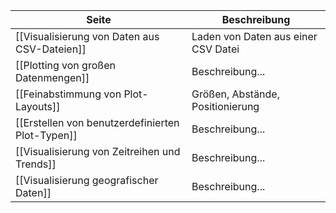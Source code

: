 | Seite | Beschreibung |
| ----------- | ----------- |
| [[Visualisierung von Daten aus CSV-Dateien]] | Laden von Daten aus einer CSV Datei |
| [[Plotting von großen Datenmengen]] | Beschreibung... |
| [[Feinabstimmung von Plot-Layouts]] | Größen, Abstände, Positionierung |
| [[Erstellen von benutzerdefinierten Plot-Typen]] | Beschreibung... |
| [[Visualisierung von Zeitreihen und Trends]] | Beschreibung... |
| [[Visualisierung geografischer Daten]] | Beschreibung... |